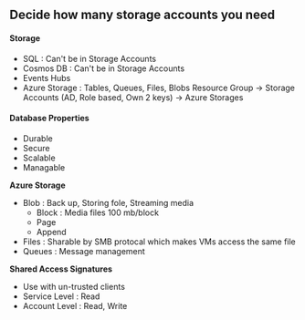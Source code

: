## Decide how many storage accounts you need

#### Storage
- SQL : Can't be in Storage Accounts
- Cosmos DB : Can't be in Storage Accounts
- Events Hubs
- Azure Storage : Tables, Queues, Files, Blobs
Resource Group -> Storage Accounts (AD, Role based, Own 2 keys) -> Azure Storages

#### Database Properties
- Durable
- Secure
- Scalable
- Managable

<strong>Azure Storage</strong>
- Blob : Back up, Storing fole, Streaming media
  - Block : Media files 100 mb/block
  - Page 
  - Append
- Files : Sharable by SMB protocal which makes VMs access the same file
- Queues : Message management

<strong>Shared Access Signatures</strong>
- Use with un-trusted clients
- Service Level : Read
- Account Level : Read, Write
